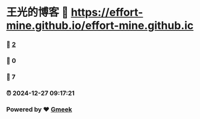 # 王光的博客 :link: https://effort-mine.github.io/effort-mine.github.ic 
### :page_facing_up: [2](https://effort-mine.github.io/effort-mine.github.ic/tag.html) 
### :speech_balloon: 0 
### :hibiscus: 7 
### :alarm_clock: 2024-12-27 09:17:21 
### Powered by :heart: [Gmeek](https://github.com/Meekdai/Gmeek)
